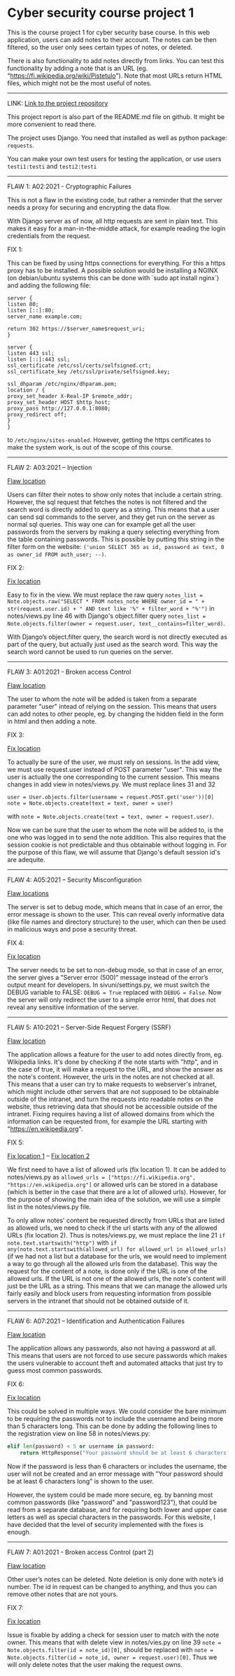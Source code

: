 # Cyber security course project 1

This is the course project 1 for cyber security base course. In this web application, users can add notes to their account. The notes can be then filtered, so the user only sees certain types of notes, or deleted.

There is also functionality to add notes directly from links. You can test this functionality by adding a note that is an URL (eg. "https://fi.wikipedia.org/wiki/Pistetulo"). Note that most URLs return HTML files, which might not be the most useful of notes.

---

LINK: [Link to the project repository](https://github.com/pupunu/tietoturvaprojekti)

This project report is also part of the README.md file on github. It might be more convenient to read there.

The project uses Django. You need that installed as well as python package: `requests`.

You can make your own test users for testing the application, or use users `testi1:testi` and `testi2:testi`

---

FLAW 1:
A02:2021 - Cryptographic Failures

This is not a flaw in the existing code, but rather a reminder that the server needs a proxy for securing and encrypting the data flow. 

With Django server as of now, all http requests are sent in plain text. This makes it easy for a man-in-the-middle attack, for example reading the login credentials from the request.

FIX 1:

This can be fixed by using https connections for everything. For this a https proxy has to be installed. A possible solution would be installing a NGINX (on debian/ubuntu systems this can be done with ´sudo apt install nginx´) and adding the following file:

```Python3
server {
listen 80;
listen [::]:80;
server_name example.com;

return 302 https://$server_name$request_uri;
}

server {
listen 443 ssl;
listen [::]:443 ssl;
ssl_certificate /etc/ssl/certs/selfsigned.crt;
ssl_certificate_key /etc/ssl/private/selfsigned.key;

ssl_dhparam /etc/nginx/dhparam.pem;
location / {
proxy_set_header X-Real-IP $remote_addr;
proxy_set_header HOST $http_host;
proxy_pass http://127.0.0.1:8080;
proxy_redirect off;
}
}
```

to `/etc/nginx/sites-enabled`. However, getting the https certificates to make the system work, is out of the scope of this course.

---

FLAW 2:
A03:2021 – Injection 

[Flaw location](https://github.com/pupunu/tietoturvaprojekti/blob/f96797e2c5f3eda735aba24d1ee1a45dcc8fa735/notes/views.py#L46)

Users can filter their notes to show only notes that include a certain string. However, the sql request that fetches the notes is not filtered and the search word is directly added to query as a string. This means that a user can send sql commands to the server, and they get run on the server as normal sql queries. This way one can for example get all the user passwords from the servers by making a query selecting everything from the table containing passwords. This is possible by putting this string in the filter form on the website: `('union SELECT 365 as id, password as text, 0 as owner_id FROM auth_user; --)`.

FIX 2:

[Fix location](https://github.com/pupunu/tietoturvaprojekti/blob/f96797e2c5f3eda735aba24d1ee1a45dcc8fa735/notes/views.py#L46-L47)

Easy to fix in the view. We must replace the raw query `notes_list = Note.objects.raw("SELECT * FROM notes_note WHERE owner_id = " + str(request.user.id) + " AND text like '%" + filter_word + "%'")` in notes/views.py line 46 with Django's object.filter query `notes_list = Note.objects.filter(owner = request.user, text__contains=filter_word)`.

With Django’s object.filter query, the search word is not directly executed as part of the query, but actually just used as the search word. This way the search word cannot be used to run queries on the server.

---
FLAW 3:
A01:2021 - Broken access Control

[Flaw location](https://github.com/pupunu/tietoturvaprojekti/blob/f96797e2c5f3eda735aba24d1ee1a45dcc8fa735/notes/views.py#L31-L32)

The user to whom the note will be added is taken from a separate parameter "user" intead of relying on the session. This means that users can add notes to other people, eg. by changing the hidden field in the form in html and then adding a note.


FIX 3:

[Fix location](https://github.com/pupunu/tietoturvaprojekti/blob/f96797e2c5f3eda735aba24d1ee1a45dcc8fa735/notes/views.py#L31-L34C71)

To actually be sure of the user, we must rely on sessions. In the add view, we must use request.user instead of POST parameter "user". This way the user is actually the one corresponding to the current session. This means changes in add view in notes/views.py. We must replace lines 31 and 32

```Python3
user = User.objects.filter(username = request.POST.get('user'))[0]
note = Note.objects.create(text = text, owner = user)
```

with `note = Note.objects.create(text = text, owner = request.user)`.

Now we can be sure that the user to whom the note will be added to, is the one who was logged in to send the note addition. This also requires that the session cookie is not predictable and thus obtainable without logging in. For the purpose of this flaw, we will assume that Django's default session id's are adequite.

---

FLAW 4:
A05:2021 – Security Misconfiguration 

[Flaw locations](https://github.com/pupunu/tietoturvaprojekti/blob/f96797e2c5f3eda735aba24d1ee1a45dcc8fa735/sivuni/settings.py#L26)

The server is set to debug mode, which means that in case of an error, the error message is shown to the user. This can reveal overly informative data (like file names and directory structure) to the user, which can then be used in malicious ways and pose a security threat.

FIX 4:

[Fix location](https://github.com/pupunu/tietoturvaprojekti/blob/f96797e2c5f3eda735aba24d1ee1a45dcc8fa735/sivuni/settings.py#L26)

The server needs to be set to non-debug mode, so that in case of an error, the server gives a ”Server error (500)” message instead of the error’s output meant for developers. In sivuni/settings.py, we must switch the DEBUG variable to FALSE: `DEBUG = True` replaced with `DEBUG = False`. Now the server will only redirect the user to a simple error html, that does not reveal any sensitive information of the server.

---

FLAW 5:
A10:2021 – Server-Side Request Forgery (SSRF)

[Flaw location](https://github.com/pupunu/tietoturvaprojekti/blob/f96797e2c5f3eda735aba24d1ee1a45dcc8fa735/notes/views.py#L21C1-L21C161)

The application allows a feature for the user to add notes directly from, eg. Wikipedia links. It's done by checking if the note starts with "http", and in the case of true, it will make a request to the URL, and show the answer as the note's content. However, the urls in the notes are not checked at all. This means that a user can try to make requests to webserver's intranet, which might include other servers that are not supposed to be obtainable outside of the intranet, and turn the requests into readable notes on the website, thus retrieving data that should not be accessible outside of the intranet.
Fixing requires having a list of allowed domains from which the information can be requested from, for example the URL starting with "https://en.wikipedia.org".

FIX 5:

[Fix location 1](https://github.com/pupunu/tietoturvaprojekti/blob/f96797e2c5f3eda735aba24d1ee1a45dcc8fa735/notes/views.py#L14) – 
[Fix location 2](https://github.com/pupunu/tietoturvaprojekti/blob/f96797e2c5f3eda735aba24d1ee1a45dcc8fa735/notes/views.py#L21C1-L21C161)

We first need to have a list of allowed urls (fix location 1). It can be added to notes/views.py as `allowed_urls = ["https://fi.wikipedia.org", "https://en.wikipedia.org"]` or allowed urls can be stored in a database (which is better in the case that there are a lot of allowed urls). However, for the purpose of showing the main idea of the solution, we will use a simple list in the notes/views.py file.

To only allow notes' content be requested directly from URLs that are listed as allowed urls, we need to check if the url starts with any of the allowed URLs (fix location 2). Thus is notes/views.py, we must replace the line 21 `if note.text.startswith("http")` with `if any(note.text.startswith(allowed_url) for allowed_url in allowed_urls)` (if we had not a list but a database for the urls, we would need to implement a way to go through all the allowed urls from the database). This way the request for the content of a note, is done only if the URL is one of the allowed urls. If the URL is not one of the allowed urls, the note's content will just be the URL as a string. This means that we can manage the allowed urls fairly easily and block users from requesting information from possible servers in the intranet that should not be obtained outside of it.

---

FLAW 6:
A07:2021 – Identification and Authentication Failures

[Flaw location](https://github.com/pupunu/tietoturvaprojekti/blob/f96797e2c5f3eda735aba24d1ee1a45dcc8fa735/notes/views.py#L51-L64)

The application allows any passwords, also not having a password at all. This means that users are not forced to use secure passwords which makes the users vulnerable to account theft and automated attacks that just try to guess most common passwords.

FIX 6:

[Fix location](https://github.com/pupunu/tietoturvaprojekti/blob/f96797e2c5f3eda735aba24d1ee1a45dcc8fa735/notes/views.py#L58-L60)

This could be solved in multiple ways. We could consider the bare minimum to be requiring the passwords not to include the username and being more than 5 characters long. This can be done by adding the following lines to the registration view on line 58 in notes/views.py:

```Python
elif len(password) < 5 or username in password:
	return HttpResponse("Your password should be at least 6 characters long and not include your username!!!")
```

Now if the password is less than 6 characters or includes the username, the user will not be created and an error message with "Your password should be at least 6 characters long" is shown to the user.

However, the system could be made more secure, eg. by banning most common passwords (like "password" and "password123"), that could be read from a separate database, and for requiring both lower and upper case letters as well as special characters in the passwords. For this website, I have decided that the level of security implemented with the fixes is enough.

---

FLAW 7:
A01:2021 - Broken access Control (part 2)

[Flaw location](https://github.com/pupunu/tietoturvaprojekti/blob/f96797e2c5f3eda735aba24d1ee1a45dcc8fa735/notes/views.py#L39-L40)

Other user’s notes can be deleted. Note deletion is only done with note’s id number. The id in request can be changed to anything, and thus you can remove other notes that are not yours.

FIX 7:

[Fix location](https://github.com/pupunu/tietoturvaprojekti/blob/f96797e2c5f3eda735aba24d1ee1a45dcc8fa735/notes/views.py#L39)

Issue is fixable by adding a check for session user to match with the note owner. This means that with delete view in notes/vies.py on line 39 `note = Note.objects.filter(id = note_id)[0]`, should be replaced with `note = Note.objects.filter(id = note_id, owner = request.user)[0]`. Thus we will only delete notes that the user making the request owns.